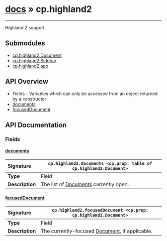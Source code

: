 # [docs](index.md) » cp.highland2
---

Highland 2 support.

## Submodules
 * [cp.highland2.Document](cp.highland2.Document.md)
 * [cp.highland2.Sidebar](cp.highland2.Sidebar.md)
 * [cp.highland2.app](cp.highland2.app.md)

## API Overview
* Fields - Variables which can only be accessed from an object returned by a constructor
 * [documents](#documents)
 * [focusedDocument](#focuseddocument)

## API Documentation

### Fields

#### [documents](#documents)
| <span style="float: left;">**Signature**</span> | <span style="float: left;">`cp.highland2.documents <cp.prop: table of cp.highland2.Document>` </span>                                                          |
| -----------------------------------------------------|---------------------------------------------------------------------------------------------------------|
| **Type**                                             | Field |
| **Description**                                      | The list of [Documents](cp.highland2.Document.md) currently open. |

#### [focusedDocument](#focuseddocument)
| <span style="float: left;">**Signature**</span> | <span style="float: left;">`cp.highland2.focusedDocument <cp.prop: cp.highland2.Document>` </span>                                                          |
| -----------------------------------------------------|---------------------------------------------------------------------------------------------------------|
| **Type**                                             | Field |
| **Description**                                      | The currently-focused [Document](cp.highland2.Document.md), if applicable. |

